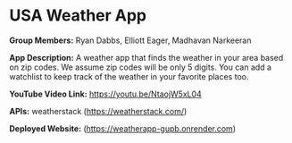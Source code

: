 # USA Weather App

**Group Members:** Ryan Dabbs, Elliott Eager, Madhavan Narkeeran

**App Description:** A weather app that finds the weather in your area based on zip codes. We assume zip codes will be only 5 digits. You can add a watchlist to keep track of the weather in your favorite places too. 

**YouTube Video Link:** https://youtu.be/NtaojW5xL04 
            
**APIs:** weatherstack (https://weatherstack.com/) 

**Deployed Website:** (https://weatherapp-gupb.onrender.com)
